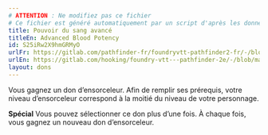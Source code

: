 ```yaml
---
# ATTENTION : Ne modifiez pas ce fichier
# Ce fichier est généré automatiquement par un script d'après les données du module Foundry VTT officiel et de sa traduction
title: Pouvoir du sang avancé
titleEn: Advanced Blood Potency
id: S25iRw2X9hmGRMyO
urlFr: https://gitlab.com/pathfinder-fr/foundryvtt-pathfinder2-fr/-/blob/master/data/feats/S25iRw2X9hmGRMyO.htm
urlEn: https://gitlab.com/hooking/foundry-vtt---pathfinder-2e/-/blob/master/packs/data/feats.db/advanced-blood-potency.json
layout: dons
---
```

Vous gagnez un don d’ensorceleur. Afin de remplir ses prérequis, votre niveau d’ensorceleur correspond à la moitié du niveau de votre personnage.

**Spécial** Vous pouvez sélectionner ce don plus d’une fois. À chaque fois, vous gagnez un nouveau don d’ensorceleur.
